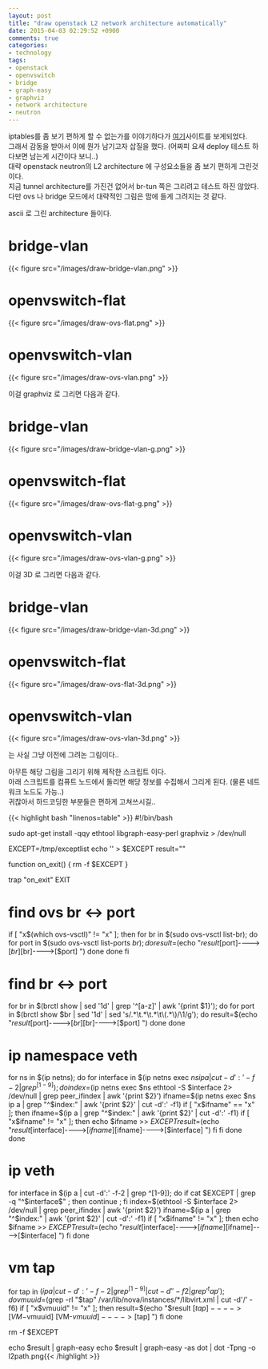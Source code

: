 ```yaml
---
layout: post
title: "draw openstack L2 network architecture automatically"
date: 2015-04-03 02:29:52 +0900
comments: true
categories:
- technology
tags:
- openstack
- openvswitch
- bridge
- graph-easy
- graphviz
- network architecture
- neutron
---
```


iptables를 좀 보기 편하게 할 수 없는가를 이야기하다가 [여기](http://atoato88.hatenablog.com/entry/2014/01/25/133852)사이트를 보게되었다.   
그래서 감동을 받아서 이에 뭔가 남기고자 삽질을 했다. (어짜피 요새 deploy 테스트 하다보면 남는게 시간이다 보니..)   
대략 openstack neutron의 L2 architecture 에 구성요소들을 좀 보기 편하게 그린것이다.   
지금 tunnel architecture를 가진건 없어서 br-tun 쪽은 그리려고 테스트 하진 않았다. 다만 ovs 나 bridge 모드에서 대략적인 그림은 맘에 들게 그려지는 것 같다.   

ascii 로 그린 architecture 들이다.

# bridge-vlan
{{< figure src="/images/draw-bridge-vlan.png" >}}

# openvswitch-flat
{{< figure src="/images/draw-ovs-flat.png" >}}

# openvswitch-vlan
{{< figure src="/images/draw-ovs-vlan.png" >}}

이걸 graphviz 로 그리면 다음과 같다.

# bridge-vlan
{{< figure src="/images/draw-bridge-vlan-g.png" >}}

# openvswitch-flat
{{< figure src="/images/draw-ovs-flat-g.png" >}}

# openvswitch-vlan
{{< figure src="/images/draw-ovs-vlan-g.png" >}}

이걸 3D 로 그리면 다음과 같다.

# bridge-vlan
{{< figure src="/images/draw-bridge-vlan-3d.png" >}}

# openvswitch-flat
{{< figure src="/images/draw-ovs-flat-3d.png" >}}

# openvswitch-vlan
{{< figure src="/images/draw-ovs-vlan-3d.png" >}}

는 사실 그냥 이전에 그려논 그림이다..

아무튼 해당 그림을 그리기 위해 제작한 스크립트 이다.   
아래 스크립트를 컴퓨트 노드에서 돌리면 해당 정보를 수집해서 그리게 된다. (물론 네트워크 노드도 가능..)   
귀찮아서 하드코딩한 부분들은 편하게 고쳐쓰시길..

{{< highlight bash "linenos=table" >}}
#!/bin/bash

sudo apt-get install -qqy ethtool libgraph-easy-perl graphviz > /dev/null

EXCEPT=/tmp/exceptlist
echo '' > $EXCEPT
result=""

function on_exit() {
  rm -f $EXCEPT
}

trap "on_exit" EXIT

# find ovs br <-> port
if [ "x$(which ovs-vsctl)" != "x" ]; then
  for br in $(sudo ovs-vsctl list-br); do
    for port in $(sudo ovs-vsctl list-ports $br); do
      result=$(echo "$result [$port]---->[$br] [$br]---->[$port] ")
    done
  done
fi

# find br <-> port
for br in $(brctl show | sed '1d' | grep '^[a-z]' | awk '{print $1}'); do
  for port in $(brctl show $br | sed '1d' | sed 's/.*\t.*\t.*\t\(.*\)/\1/g'); do
    result=$(echo "$result [$port]---->[$br] [$br]---->[$port] ")
  done
done

# ip namespace veth
for ns in $(ip netns); do
  for interface in $(ip netns exec $ns ip a | cut -d':' -f-2 | grep ^[1-9]); do
    index=$(ip netns exec $ns ethtool -S $interface 2> /dev/null | grep peer_ifindex | awk '{print $2}')
    ifname=$(ip netns exec $ns ip a | grep "^$index:" | awk '{print $2}' | cut -d':' -f1)
    if [ "x$ifname" == "x" ]; then
      ifname=$(ip a | grep "^$index:" | awk '{print $2}' | cut -d':' -f1)
      if [ "x$ifname" != "x" ]; then
        echo $ifname >> $EXCEPT
        result=$(echo "$result [$interface]---->[$ifname] [$ifname]---->[$interface] ")
      fi
    fi
  done
done

# ip veth
for interface in $(ip a | cut -d':' -f-2 | grep ^[1-9]); do
  if cat $EXCEPT | grep -q "^$interface$" ; then continue ; fi
  index=$(ethtool -S $interface 2> /dev/null | grep peer_ifindex | awk '{print $2}')
  ifname=$(ip a | grep "^$index:" | awk '{print $2}' | cut -d':' -f1)
  if [ "x$ifname" != "x" ]; then
    echo $ifname >> $EXCEPT
    result=$(echo "$result [$interface]---->[$ifname] [$ifname]---->[$interface] ")
  fi
done

# vm tap
for tap in $(ip a | cut -d':' -f-2 | grep ^[1-9]  | cut -d' ' -f2 | grep '^tap'); do
  vmuuid=$(grep -rl "$tap" /var/lib/nova/instances/*/libvirt.xml | cut -d'/' -f6)
  if [ "x$vmuuid" != "x" ]; then
    result=$(echo "$result [$tap]---->[VM-$vmuuid] [VM-$vmuuid]---->[$tap] ")
  fi
done

rm -f $EXCEPT

echo $result | graph-easy
echo $result | graph-easy -as dot | dot -Tpng -o l2path.png{{< /highlight >}}
